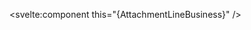 <script>
  import { AttachmentLineBusiness } from 'svelte-remix';
</script>

<svelte:component this="{AttachmentLineBusiness}" />
